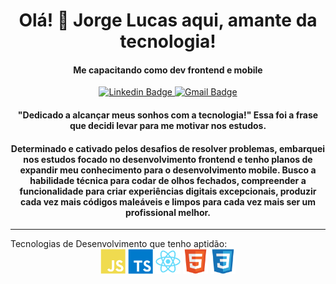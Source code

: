 <h1 align="center">Olá! 👋 Jorge Lucas aqui, amante da tecnologia!</h1>
<h4 align="center">Me capacitando como dev frontend e mobile</h4>  

<p align="center">
  <a href="https://www.linkedin.com/in/jorge-rosendo/">
    <img src="https://img.shields.io/badge/-Jorge%20Rosendo-326324?style=flat-square&logo=Linkedin&logoColor=white" alt="Linkedin Badge">
  </a>
  <a href="mailto:rosendojorgelucas@gmail.com">
    <img src="https://img.shields.io/badge/-rosendojorgelucas@gmail.com-326324?style=flat-square&logo=Gmail&logoColor=white" alt="Gmail Badge">
  </a>
</p>

<h4 align="center">
 "Dedicado a alcançar meus sonhos com a tecnologia!" Essa foi a frase que decidi levar para me motivar nos estudos.</h4>
 <h4 align="center">
  Determinado e cativado pelos desafios de resolver problemas, embarquei nos estudos focado no desenvolvimento frontend e tenho planos de expandir meu conhecimento para o desenvolvimento mobile. 
  Busco a habilidade técnica para codar de olhos fechados, compreender a funcionalidade para criar experiências digitais excepcionais, produzir cada vez mais códigos maleáveis e limpos para cada vez mais ser um profissional melhor.
</h4>
<hr>  
Tecnologias de Desenvolvimento que tenho aptidão: 
<div style="display: inline_block; text-align: center;">
  <img align="center" alt="Jorge-Js" height="40" width="auto" src="https://raw.githubusercontent.com/devicons/devicon/master/icons/javascript/javascript-plain.svg">
  <img align="center" alt="Jorge-Ts" height="40" width="auto" src="https://raw.githubusercontent.com/devicons/devicon/master/icons/typescript/typescript-plain.svg">
  <img align="center" alt="Jorge-React" height="40" width="auto" src="https://raw.githubusercontent.com/devicons/devicon/master/icons/react/react-original.svg">
  <img align="center" alt="Jorge-HTML" height="40" width="auto" src="https://raw.githubusercontent.com/devicons/devicon/master/icons/html5/html5-original.svg">
  <img align="center" alt="Jorge-CSS" height="40" width="auto" src="https://raw.githubusercontent.com/devicons/devicon/master/icons/css3/css3-original.svg">
</div>
